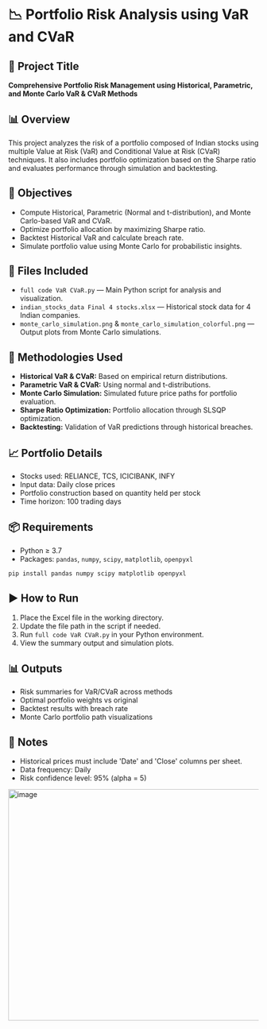 
# 📉 Portfolio Risk Analysis using VaR and CVaR

## 📘 Project Title
**Comprehensive Portfolio Risk Management using Historical, Parametric, and Monte Carlo VaR & CVaR Methods**

## 📊 Overview
This project analyzes the risk of a portfolio composed of Indian stocks using multiple Value at Risk (VaR) and Conditional Value at Risk (CVaR) techniques. It also includes portfolio optimization based on the Sharpe ratio and evaluates performance through simulation and backtesting.

## 🎯 Objectives
- Compute Historical, Parametric (Normal and t-distribution), and Monte Carlo-based VaR and CVaR.
- Optimize portfolio allocation by maximizing Sharpe ratio.
- Backtest Historical VaR and calculate breach rate.
- Simulate portfolio value using Monte Carlo for probabilistic insights.

## 📁 Files Included
- `full code VaR CVaR.py` — Main Python script for analysis and visualization.
- `indian_stocks_data Final 4 stocks.xlsx` — Historical stock data for 4 Indian companies.
- `monte_carlo_simulation.png` & `monte_carlo_simulation_colorful.png` — Output plots from Monte Carlo simulations.

## 🧪 Methodologies Used
- **Historical VaR & CVaR:** Based on empirical return distributions.
- **Parametric VaR & CVaR:** Using normal and t-distributions.
- **Monte Carlo Simulation:** Simulated future price paths for portfolio evaluation.
- **Sharpe Ratio Optimization:** Portfolio allocation through SLSQP optimization.
- **Backtesting:** Validation of VaR predictions through historical breaches.

## 📈 Portfolio Details
- Stocks used: RELIANCE, TCS, ICICIBANK, INFY
- Input data: Daily close prices
- Portfolio construction based on quantity held per stock
- Time horizon: 100 trading days

## 📦 Requirements
- Python ≥ 3.7
- Packages: `pandas`, `numpy`, `scipy`, `matplotlib`, `openpyxl`

```bash
pip install pandas numpy scipy matplotlib openpyxl
```

## ▶️ How to Run
1. Place the Excel file in the working directory.
2. Update the file path in the script if needed.
3. Run `full code VaR CVaR.py` in your Python environment.
4. View the summary output and simulation plots.

## 📊 Outputs
- Risk summaries for VaR/CVaR across methods
- Optimal portfolio weights vs original
- Backtest results with breach rate
- Monte Carlo portfolio path visualizations

## 📌 Notes
- Historical prices must include 'Date' and 'Close' columns per sheet.
- Data frequency: Daily
- Risk confidence level: 95% (alpha = 5)

<img width="1272" height="466" alt="image" src="https://github.com/user-attachments/assets/8615a178-a429-4d27-82ad-b904229016df" />
